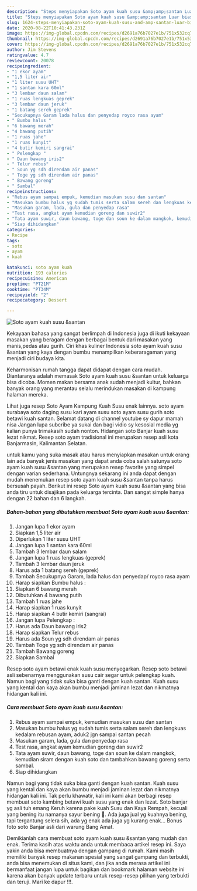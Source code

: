 ```yaml
---
description: "Steps menyiapakan Soto ayam kuah susu &amp;amp;santan Luar biasa"
title: "Steps menyiapakan Soto ayam kuah susu &amp;amp;santan Luar biasa"
slug: 1624-steps-menyiapakan-soto-ayam-kuah-susu-and-amp-santan-luar-biasa
date: 2020-08-22T10:41:43.231Z
image: https://img-global.cpcdn.com/recipes/d2691a76b7027e1b/751x532cq70/soto-ayam-kuah-susu-santan-foto-resep-utama.jpg
thumbnail: https://img-global.cpcdn.com/recipes/d2691a76b7027e1b/751x532cq70/soto-ayam-kuah-susu-santan-foto-resep-utama.jpg
cover: https://img-global.cpcdn.com/recipes/d2691a76b7027e1b/751x532cq70/soto-ayam-kuah-susu-santan-foto-resep-utama.jpg
author: Jim Stevens
ratingvalue: 4.7
reviewcount: 20078
recipeingredient:
- "1 ekor ayam"
- "1,5 liter air"
- "1 liter susu UHT"
- "1 santan kara 60ml"
- "3 lembar daun salam"
- "1 ruas lengkuas geprek"
- "3 lembar daun jeruk"
- "1 batang sereh geprek"
- "Secukupnya Garam lada halus dan penyedap royco rasa ayam"
- " Bumbu halus "
- "6 bawang merah"
- "4 bawang putih"
- "1 ruas jahe"
- "1 ruas kunyit"
- "4 butir kemiri sangrai"
- " Pelengkap "
- " Daun bawang iris2"
- " Telur rebus"
- " Soun yg sdh direndam air panas"
- " Toge yg sdh direndam air panas"
- " Bawang goreng"
- " Sambal"
recipeinstructions:
- "Rebus ayam sampai empuk, kemudian masukan susu dan santan"
- "Masukan bumbu halus yg sudah tumis serta salam sereh dan lengkuas kedalam rebusan ayam, aduk2 jgn sampai santan pecah"
- "Masukan garam, lada, gula dan penyedap rasa"
- "Test rasa, angkat ayam kemudian goreng dan suwir2"
- "Tata ayam suwir, daun bawang, toge dan soun ke dalam mangkok, kemudian siram dengan kuah soto dan tambahkan bawang goreng serta sambal."
- "Siap dihidangkan"
categories:
- Recipe
tags:
- soto
- ayam
- kuah

katakunci: soto ayam kuah 
nutrition: 193 calories
recipecuisine: American
preptime: "PT21M"
cooktime: "PT34M"
recipeyield: "2"
recipecategory: Dessert

---
```



![Soto ayam kuah susu &amp;santan](https://img-global.cpcdn.com/recipes/d2691a76b7027e1b/751x532cq70/soto-ayam-kuah-susu-santan-foto-resep-utama.jpg)

Kekayaan bahasa yang sangat berlimpah di Indonesia juga di ikuti kekayaan masakan yang beragam dengan berbagai bentuk dari masakan yang manis,pedas atau gurih. Ciri khas kuliner Indonesia soto ayam kuah susu &amp;santan yang kaya dengan bumbu menampilkan keberaragaman yang menjadi ciri budaya kita.


Keharmonisan rumah tangga dapat didapat dengan cara mudah. Diantaranya adalah memasak Soto ayam kuah susu &amp;santan untuk keluarga bisa dicoba. Momen makan bersama anak sudah menjadi kultur, bahkan banyak orang yang merantau selalu merindukan masakan di kampung halaman mereka.

Lihat juga resep Soto Ayam Kampung Kuah Susu enak lainnya. soto ayam surabaya soto daging susu kari ayam susu soto ayam susu gurih soto betawi kuah santan. Selamat datang di channel youtube sy dapur mamah nisa Jangan lupa subcribe ya sukai dan bagi vidio sy kesosial media yg kalian punya trimakasih sudah nonton. Hidangan soto Banjar kuah susu lezat nikmat. Resep soto ayam tradisional ini merupakan resep asli kota Banjarmasin, Kalimantan Selatan.

untuk kamu yang suka masak atau harus menyiapkan masakan untuk orang lain ada banyak jenis masakan yang dapat anda coba salah satunya soto ayam kuah susu &amp;santan yang merupakan resep favorite yang simpel dengan varian sederhana. Untungnya sekarang ini anda dapat dengan mudah menemukan resep soto ayam kuah susu &amp;santan tanpa harus bersusah payah.
Berikut ini resep Soto ayam kuah susu &amp;santan yang bisa anda tiru untuk disajikan pada keluarga tercinta. Dan sangat simple hanya dengan 22 bahan dan 6 langkah.


<!--inarticleads1-->

##### Bahan-bahan yang dibutuhkan membuat Soto ayam kuah susu &amp;santan:

1. Jangan lupa 1 ekor ayam
1. Siapkan 1,5 liter air
1. Diperlukan 1 liter susu UHT
1. Jangan lupa 1 santan kara 60ml
1. Tambah 3 lembar daun salam
1. Jangan lupa 1 ruas lengkuas (geprek)
1. Tambah 3 lembar daun jeruk
1. Harus ada 1 batang sereh (geprek)
1. Tambah Secukupnya Garam, lada halus dan penyedap/ royco rasa ayam
1. Harap siapkan  Bumbu halus :
1. Siapkan 6 bawang merah
1. Dibutuhkan 4 bawang putih
1. Tambah 1 ruas jahe
1. Harap siapkan 1 ruas kunyit
1. Harap siapkan 4 butir kemiri (sangrai)
1. Jangan lupa  Pelengkap :
1. Harus ada  Daun bawang iris2
1. Harap siapkan  Telur rebus
1. Harus ada  Soun yg sdh direndam air panas
1. Tambah  Toge yg sdh direndam air panas
1. Tambah  Bawang goreng
1. Siapkan  Sambal


Resep soto ayam betawi enak kuah susu menyegarkan. Resep soto betawi asli sebenarnya menggunakan susu cair segar untuk pelengkap kuah. Namun bagi yang tidak suka bisa ganti dengan kuah santan. Kuah susu yang kental dan kaya akan bumbu menjadi jaminan lezat dan nikmatnya hidangan kali ini. 

<!--inarticleads2-->

##### Cara membuat  Soto ayam kuah susu &amp;santan:

1. Rebus ayam sampai empuk, kemudian masukan susu dan santan
1. Masukan bumbu halus yg sudah tumis serta salam sereh dan lengkuas kedalam rebusan ayam, aduk2 jgn sampai santan pecah
1. Masukan garam, lada, gula dan penyedap rasa
1. Test rasa, angkat ayam kemudian goreng dan suwir2
1. Tata ayam suwir, daun bawang, toge dan soun ke dalam mangkok, kemudian siram dengan kuah soto dan tambahkan bawang goreng serta sambal.
1. Siap dihidangkan


Namun bagi yang tidak suka bisa ganti dengan kuah santan. Kuah susu yang kental dan kaya akan bumbu menjadi jaminan lezat dan nikmatnya hidangan kali ini. Tak perlu khawatir, kali ini kami akan berbagi resep membuat soto kambing betawi kuah susu yang enak dan lezat. Soto banjar yg asli tuh emang Keruh karena pake kuah Susu dan Kaya Rempah, kecuali yang bening itu namanya sayur bening 🤣. Ada juga jual yg kuahnya bening, tapi tergantung selera sih, ada yg enak ada juga yg kurang enak… Bonus foto soto Banjar asli dari warung Bang Amat. 

Demikianlah cara membuat soto ayam kuah susu &amp;santan yang mudah dan enak. Terima kasih atas waktu anda untuk membaca artikel resep ini. Saya yakin anda bisa membuatnya dengan gampang di rumah. Kami masih memiliki banyak resep makanan spesial yang sangat gampang dan terbukti, anda bisa menemukan di situs kami, dan jika anda merasa artikel ini bermanfaat jangan lupa untuk bagikan dan bookmark halaman website ini karena akan banyak update terbaru untuk resep-resep pilihan yang terbukti dan teruji. Mari ke dapur !!!. 
